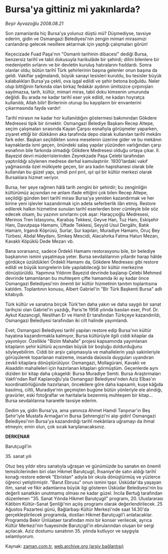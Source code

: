 # Bursa'ya gittiniz mi yakınlarda?

*Beşir Ayvazoğlu 2008.08.21*

<tr><td class="metin" colspan="2" style="padding-top: 20px; padding-left: 5px; padding-right: 10px;">Son zamanlarda hiç Bursa'ya yolunuz düştü mü? Düşmediyse, tavsiye ederim, gidin ve Osmangazi Belediyesi'nin zengin mimari mirasımızı canlandırıp gelecek nesillere aktarmak için yaptığı çalışmaları görün!</td></tr><tr><td class="metin" colspan="2" style="padding-top: 20px; padding-left: 5px; padding-right: 10px;"><p>Keçecizade Fuad Paşa'nın "Osmanlı tarihinin dibacesi" dediği Bursa, benzersiz tarihî ve tabii dokusuyla harikulâde bir şehirdi; dilini bilenlere bir medeniyetin sırlarını ve bir devletin kuruluş hatıralarını fısıldardı. Sonra olanlar oldu; bütün tarihî Türk şehirlerinin başına gelenler onun başına da geldi. Vakıflar yağmalandı, büyük sanayi tesisleri kuruldu, bu tesisler büyük kalabalıkları Bursa'ya çekti, ova işgal edildi ve şehir betona boğuldu. Neler olup bittiğinin farkında olan birkaç fedakâr aydının ümitsizce çırpınışları sayılmazsa, tarih, kültür, mimari miras, tabii doku kimsenin umurunda değildi. Bu arada ne kadar tarihî eser yok edildi, ne kadarı hoyratça kullanıldı, Allah bilir! Birilerinin oturup bu kayıpların bir envanterini çıkarmasında fayda vardır!
<p>Tarihî mirasın ne kadar hor kullanıldığını göstermesi bakımından Gökdere Medresesi tipik bir örnektir. Osmangazi Belediye Başkanı Recep Altepe, seçim çalışmaları sırasında Kayan Çarşısı esnafıyla görüşmeler yaparken, ziyaret ettiği bir dükkânın aka tarafında depo olarak kullanılan tarihî mekânı fark eder. Başkan seçildikten sonra meselenin üzerine gider ve bu mekânın kaynaklarda ismi geçen, önündeki salaş yapılar yüzünden varlığından çarşı esnafının bile farkında olmadığı Gökdere Medresesi olduğu ortaya çıkar. II. Bayezid devri müderrislerinden Zeyrekzade Paşa Çelebi tarafından yaptırıldığı söylenen medrese derhal kamulaştırılır. 1930'lardaki vakıf yağmasında özel mülkiyete geçen, bir ara kadın hapishanesi olarak bile kullanılan bu güzel yapı, şimdi pırıl pırıl, ışıl ışıl bir kültür merkezi olarak Bursalılara hizmet veriyor. 
<p>Bursa, her şeye rağmen hâlâ tarih zengini bir şehirdir; bu zenginliğin kültürümüz açısından ne anlam ifade ettiğini çok bilen Recep Altepe, seçildiği günden beri tarihî mirası Bursa'ya yeniden kazandırmak ve her birine yeni işlevler kazandırmak için adeta seferberlik ilân etmiş. Restore edilerek halkın hizmetine sunulan tarihî eserlerden birer cümleyle bile söz edecek olsam, bu yazının sınırlarını çok aşar: Haraççıoğlu Medresesi, Merinos Tren İstasyonu, Karabaş Tekkesi, Geyve Han, Tuz Hanı, Eskişehir Hanı, Davutpaşa Hamamı, Üftade Tekkesi, Seyyid Usul Dergâhı, Batık Hamam, Irgandı Köprüsü, Surlar, Sur kapıları, Muradiye Hamamı, Oruç Bey Türbesi, Abdal Meydanı, Simkeş Mescidi, Alacahırka Fatma Hatun Mezarı, Kavaklı Köpüklü Dede Mezarı vb.
<p>Bana sorarsanız, sadece Ördekli Hamamı restorasyonu bile, bir belediye başkanının ismini yaşatmaya yeter. Bursa sevdalılarının yıllardır harap hâlde gördükçe üzüldükleri Ördekli Hamamı da, Gökdere Medresesi gibi restore edildi ve büyük kongrelerin bile yapılabileceği bir kültür merkezine dönüştürüldü. Yapımına Yıldırım Bayezid devrinde başlanıp Çelebi Mehmed devrinde tamamlanan bu muhteşem çifte hamamda iki ay kadar önce Osmangazi Belediyesi'nin önemli bir kültür hizmetinin tanıtım toplantısına katıldım. Toplantının konusu, Albert Gabriel'in "Bir Türk Başkenti Bursa" adlı kitabıydı. 
<p>Türk kültür ve sanatına birçok Türk'ten daha yakın ve daha saygılı bir sanat tarihçisi olan Gabriel'in yazdığı, Paris'te 1958 yılında basılan eser, Prof. Dr. Aykut Kazancıgil, Neslihan Er ve Hamit Er tarafından Türkçeye kazandırıldı, Osmangazi Belediyesi tarafından iki cilt halinde yayımlandı. 
<p>Evet, Osmangazi Belediyesi tarihî yapıları restore edip Bursa'nın kültür hayatına kazandırmakla kalmıyor, Bursa kültürüyle ilgili ciddi kitaplar da yayımlıyor. Özellikle "Bizim Mahalle" projesi kapsamında yayımlanan kitapların şehir kültürü açısından büyük bir boşluğu doldurduğunu söyleyebilirim. Ciddi bir arşiv çalışmasıyla ve mahallelerin yaşlı sakinleriyle görüşülerek toparlanan malzeme, insanda daüssıla duyguları uyandıran zevkli kitaplara dönüştürülüyor. Osmangazi, Mollagürani, Kavaklı ve Alaaddin mahalleleri için hazırlanan kitapları görmüştüm. Geçenlerde aynı diziden bir kitap daha çıkageldi: Bursa Muradiye Semti. Bursa Araştırmaları Vakfı'ndan Raif Kaplanoğlu'yla Osmangazi Belediyesi'nden Aziz Elbas'ın koordinatörlüğünde hazırlanan, öncekilere göre daha kapsamlı, kuşe kâğıda basılmış, ciltli, Muradiye'nin geçmişten bugüne bütün yönleriyle ele alındığı, gravürler, eski fotoğraflar ve haritalarla bezenmiş muhteşem bir kitap... Bursa sevdalılarına hararetle tavsiye ederim.
<p>Dedim ya, gidin Bursa'ya, ama yanınıza Ahmet Hamdi Tanpınar'ın Beş Şehir'iyle Mustafa Armağan'ın Bursa Şehrengizi'ni alıp gidin! Osmangazi Belediyesi'nin Bursa'ya kazandırdığı tarihî mekânlara uğramayı da ihmal etmeyin; emin olun, çok sıcak karşılanacaksınız. 
<p><b>DERKENAR</b>
<p>Barutçugil'in 
<p>35. sanat yılı
<p>Otuz beş yıldır ebru sanatıyla uğraşan ve günümüzde bu sanatın en önemli temsilcilerinden biri olan Hikmet Barutçugil, İhsaniye'de satın aldığı tarihî konağı restore ederek "Ebristan" adıyla bir okula dönüştürmüş ve yüzlerce öğrenci yetiştirmiştir. "Barut Ebrusu" onun ismini taşır. Üsküdar'da yaşayan ilim, sanat ve fikir adamlarına büyük ilgi gösteren Üsküdar Belediyesi'nin bu değerli sanatkârı unutmamış olması ne kadar güzel. İncila Bertuğ tarafından düzenlenen "35. Sanat Yılında Hikmet Barutçugil" programı, 20. Uluslararası Kâtibim Kültür-Sanat Şenliği'nin açılış programı olarak değerlendirilecek. 25 Ağustos Pazartesi günü, Bağlarbaşı Kültür Merkezi'nde saat 14.30'da gerçekleştirilecek programda, dostları Hikmet Barutçugil'i anlatacaklar. Programda Bekir Ünlüataer tarafından mini bir konser verilecek, ayrıca Kültür Merkezi'nin fuayesinde Barutçigil'in ebrularından oluşan bir sergi açılacak. Aziz dostumu sanatının 35. yılında kutluyor ve saygıyla selamlıyorum.<br/></p></p></p></p></p></p></p></p></p></p></p></td></tr>

Kaynak: [zaman.com.tr](http://zaman.com.tr/yazar.do?yazino=728267), [web.archive.org (arşiv bağlantısı)](http://web.archive.org/web/20081019205825/http://www.zaman.com.tr:80/yazar.do?yazino=728267)
